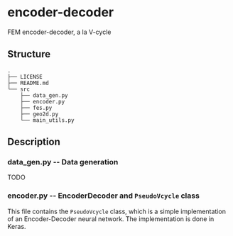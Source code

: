 # encoder-decoder

FEM encoder-decoder, a la V-cycle

## Structure

```
.
├── LICENSE
├── README.md
└── src
    ├── data_gen.py
    ├── encoder.py
    ├── fes.py
    ├── geo2d.py
    └── main_utils.py
```

## Description

### data_gen.py -- Data generation

TODO

### encoder.py -- EncoderDecoder and `PseudoVcycle` class

This file contains the `PseudoVcycle` class, which is a simple implementation of an Encoder-Decoder neural network.
The implementation is done in Keras.
